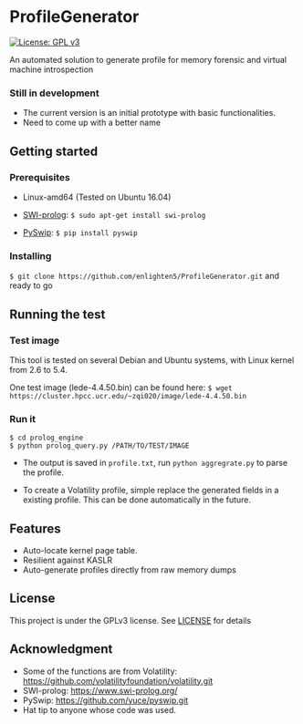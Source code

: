 # ProfileGenerator
[![License: GPL v3](https://img.shields.io/badge/License-GPLv3-blue.svg)](https://www.gnu.org/licenses/gpl-3.0)

An automated solution to generate profile for memory forensic and virtual machine introspection    
### Still in development    
* The current version is an initial prototype with basic functionalities. 
* Need to come up with a better name

## Getting started

### Prerequisites

* Linux-amd64 (Tested on Ubuntu 16.04)    
* [SWI-prolog](https://www.swi-prolog.org/): `$ sudo apt-get install swi-prolog`

* [PySwip](https://github.com/yuce/pyswip.git): `$ pip install pyswip`

### Installing
`$ git clone https://github.com/enlighten5/ProfileGenerator.git` and ready to go

## Running the test

### Test image

This tool is tested on several Debian and Ubuntu systems, with Linux kernel from 2.6 to 5.4. 


One test image (lede-4.4.50.bin) can be found here:
`$ wget https://cluster.hpcc.ucr.edu/~zqi020/image/lede-4.4.50.bin`


### Run it    
`$ cd prolog_engine`    
`$ python prolog_query.py /PATH/TO/TEST/IMAGE`    

* The output is saved in `profile.txt`, run `python aggregrate.py` to parse the profile. 

* To create a Volatility profile, simple replace the generated fields in a existing profile. This can be done automatically in the future. 

## Features    
* Auto-locate kernel page table. 
* Resilient against KASLR
* Auto-generate profiles directly from raw memory dumps    
## License    
This project is under the GPLv3 license. See [LICENSE](LICENSE) for details

## Acknowledgment    
* Some of the functions are from Volatility: https://github.com/volatilityfoundation/volatility.git    
* SWI-prolog: https://www.swi-prolog.org/
* PySwip: https://github.com/yuce/pyswip.git
* Hat tip to anyone whose code was used.


